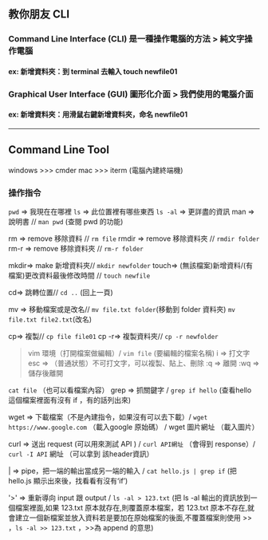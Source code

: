 
## 教你朋友 CLI

### Command Line Interface (CLI) 是一種操作電腦的方法 > 純文字操作電腦
#### ex: 新增資料夾：到 terminal 去輸入 touch newfile01
### Graphical User Interface (GUI) 圖形化介面 > 我們使用的電腦介面
#### ex: 新增資料夾：用滑鼠右鍵新增資料夾，命名 newfile01
***
## Command Line Tool
windows >>> cmder
mac >>> iterm (電腦內建終端機)

### 操作指令
`pwd` => 我現在在哪裡
`ls` => 此位置裡有哪些東西
`ls -al` => 更詳盡的資訊
man => 說明書 // `man pwd` (查閱 pwd 的功能)

rm => remove 移除資料 // `rm file`
rmdir => remove 移除資料夾 // `rmdir folder`
rm-r => remove 移除資料夾 // `rm-r folder`

mkdir=> make 新增資料夾// `mkdir newfolder`
touch=> (無該檔案)新增資料/(有檔案)更改資料最後修改時間 // `touch newfile`

cd=> 跳轉位置// `cd ..` (回上一頁)

mv => 移動檔案或是改名// 
`mv file.txt folder`(移動到 folder 資料夾)
`mv file.txt file2.txt`(改名)

cp=> 複製// `cp file file01`
cp -r=> 複製資料夾// `cp -r newfolder`

>vim 環境（打開檔案做編輯）/ `vim file` (要編輯的檔案名稱)
i => 打文字
esc => （普通狀態）不可打文字，可以複製、貼上、刪除
:q => 離開
:wq => 儲存後離開

`cat file` （也可以看檔案內容）
grep => 抓關鍵字 / `grep if hello` (查看hello 這個檔案裡面有沒有 if ，有的話列出來)

wget => 下載檔案（不是內建指令，如果沒有可以去下載）/ `wget https://www.google.com` （載入google 原始碼） / wget 圖片網址 （載入圖片）

curl => 送出 request (可以用來測試 API ) / `curl API網址` （會得到 response）/ `curl -I API` 網址 （可以拿到 該header資訊）

| => pipe，把一端的輸出當成另一端的輸入 /
`cat hello.js | grep if` (把 hello.js 顯示出來後，找看看有沒有‘if’)

'>' => 重新導向 input 跟 output / 
`ls -al > 123.txt` (把 ls -al 輸出的資訊放到一個檔案裡面,如果 123.txt 原本就存在,則覆蓋原本檔案，若 123.txt 原本不存在,就會建立一個新檔案並放入資料若是要加在原始檔案的後面,不覆蓋檔案則使用 >> ，`ls -al >> 123.txt` ，>>為 append 的意思)